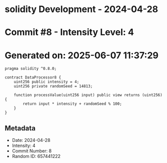 ﻿# solidity Development - 2024-04-28
# Commit #8 - Intensity Level: 4
# Generated on: 2025-06-07 11:37:29
```solidity
pragma solidity ^0.8.0;

contract DataProcessor8 {
    uint256 public intensity = 4;
    uint256 private randomSeed = 14813;

    function processValue(uint256 input) public view returns (uint256) {
        return input * intensity + randomSeed % 100;
    }
}
```
## Metadata
- Date: 2024-04-28
- Intensity: 4
- Commit Number: 8
- Random ID: 657441222

